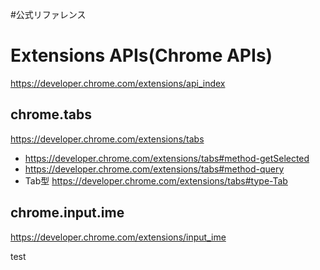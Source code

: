 #公式リファレンス

# Extensions APIs(Chrome APIs)
https://developer.chrome.com/extensions/api_index

## chrome.tabs 
https://developer.chrome.com/extensions/tabs

- https://developer.chrome.com/extensions/tabs#method-getSelected
- https://developer.chrome.com/extensions/tabs#method-query
- Tab型 https://developer.chrome.com/extensions/tabs#type-Tab

## chrome.input.ime
https://developer.chrome.com/extensions/input_ime

test